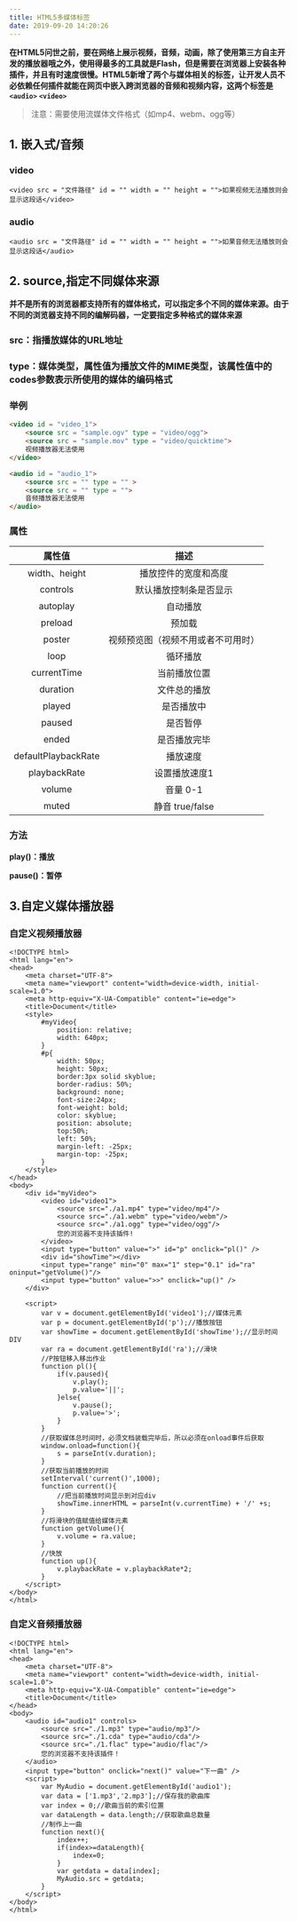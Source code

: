 ```yaml
---
title: HTML5多媒体标签
date: 2019-09-20 14:20:26
---
```

**在HTML5问世之前，要在网络上展示视频，音频，动画，除了使用第三方自主开发的播放器哦之外，使用得最多的工具就是Flash，但是需要在浏览器上安装各种插件，并且有时速度很慢。HTML5新增了两个与媒体相关的标签，让开发人员不必依赖任何插件就能在网页中嵌入跨浏览器的音频和视频内容，这两个标签是 `<audio>` `<video>`**



> 注意：需要使用流媒体文件格式（如mp4、webm、ogg等）



## 1. 嵌入式/音频



### video

`<video src = "文件路径" id = "" width = "" height = "">如果视频无法播放则会显示这段话</video>`



### audio

`<audio src = "文件路径" id = "" width = "" height = "">如果音频无法播放则会显示这段话</audio>`



## 2. source,指定不同媒体来源



**并不是所有的浏览器都支持所有的媒体格式，可以指定多个不同的媒体来源。由于不同的浏览器支持不同的编解码器，一定要指定多种格式的媒体来源**



### src：指播放媒体的URL地址



### type：媒体类型，属性值为播放文件的MIME类型，该属性值中的codes参数表示所使用的媒体的编码格式



### 举例

``` html
<video id = "video_1">
	<source src = "sample.ogv" type = "video/ogg">
	<source src = "sample.mov" type = "video/quicktime">
	视频播放器无法使用
</video>
```

``` html
<audio id = "audio_1">
	<source src = "" type = "" >
    <source src = "" type = "">
    音频播放器无法使用
</audio>
```

### 属性

|       属性值        |                描述                |
| :-----------------: | :--------------------------------: |
|    width、height    |        播放控件的宽度和高度        |
|      controls       |       默认播放控制条是否显示       |
|      autoplay       |              自动播放              |
|       preload       |               预加载               |
|       poster        | 视频预览图（视频不用或者不可用时） |
|        loop         |              循环播放              |
|     currentTime     |            当前播放位置            |
|      duration       |            文件总的播放            |
|       played        |             是否播放中             |
|       paused        |              是否暂停              |
|        ended        |            是否播放完毕            |
| defaultPlaybackRate |              播放速度              |
|    playbackRate     |           设置播放速度1            |
|       volume        |              音量 0-1              |
|        muted        |          静音 true/false           |



### 方法



**play()：播放**

**pause()：暂停**



## 3.自定义媒体播放器



### 自定义视频播放器

```
<!DOCTYPE html>
<html lang="en">
<head>
    <meta charset="UTF-8">
    <meta name="viewport" content="width=device-width, initial-scale=1.0">
    <meta http-equiv="X-UA-Compatible" content="ie=edge">
    <title>Document</title>
    <style>
        #myVideo{
            position: relative;
            width: 640px;
        }
        #p{
            width: 50px;
            height: 50px;
            border:3px solid skyblue; 
            border-radius: 50%;
            background: none;
            font-size:24px;
            font-weight: bold;
            color: skyblue; 
            position: absolute;
            top:50%;
            left: 50%;
            margin-left: -25px;
            margin-top: -25px;
        }
    </style>
</head>
<body>
    <div id="myVideo">
        <video id="video1">
            <source src="./a1.mp4" type="video/mp4"/>
            <source src="./a1.webm" type="video/webm"/>
            <source src="./a1.ogg" type="video/ogg"/>
            您的浏览器不支持该插件!
        </video>
        <input type="button" value=">" id="p" onclick="pl()" />
        <div id="showTime"></div>
        <input type="range" min="0" max="1" step="0.1" id="ra" 		oninput="getVolume()"/>
        <input type="button" value=">>" onclick="up()" />
    </div>
    
    <script>
        var v = document.getElementById('video1');//媒体元素
        var p = document.getElementById('p');//播放按钮
        var showTime = document.getElementById('showTime');//显示时间DIV
        var ra = document.getElementById('ra');//滑块
        //P按钮移入移出作业
        function pl(){
            if(v.paused){
                v.play();
                p.value='||';
            }else{
                v.pause();
                p.value='>';
            }
        }
        //获取媒体总时间时，必须文档装载完毕后，所以必须在onload事件后获取
        window.onload=function(){
            s = parseInt(v.duration);
        }
        //获取当前播放的时间
        setInterval('current()',1000);
        function current(){
            //把当前播放时间显示到对应div
            showTime.innerHTML = parseInt(v.currentTime) + '/' +s;
        }
        //将滑块的值赋值给媒体元素
        function getVolume(){
            v.volume = ra.value;
        }
        //快放
        function up(){
            v.playbackRate = v.playbackRate*2;
        }
    </script>
</body>
</html>
```



### 自定义音频播放器

```
<!DOCTYPE html>
<html lang="en">
<head>
    <meta charset="UTF-8">
    <meta name="viewport" content="width=device-width, initial-scale=1.0">
    <meta http-equiv="X-UA-Compatible" content="ie=edge">
    <title>Document</title>
</head>
<body>
    <audio id="audio1" controls>
        <source src="./1.mp3" type="audio/mp3"/>
        <source src="./1.cda" type="audio/cda"/>
        <source src="./1.flac" type="audio/flac"/>
        您的浏览器不支持该插件！
    </audio>
    <input type="button" onclick="next()" value="下一曲" />
    <script>
        var MyAudio = document.getElementById('audio1');
        var data = ['1.mp3','2.mp3'];//保存我的歌曲库
        var index = 0;//歌曲当前的索引位置
        var dataLength = data.length;//获取歌曲总数量
        //制作上一曲
        function next(){
            index++;
            if(index>=dataLength){
                index=0;
            }
            var getdata = data[index];
            MyAudio.src = getdata;
        }
    </script>
</body>
</html>
```









